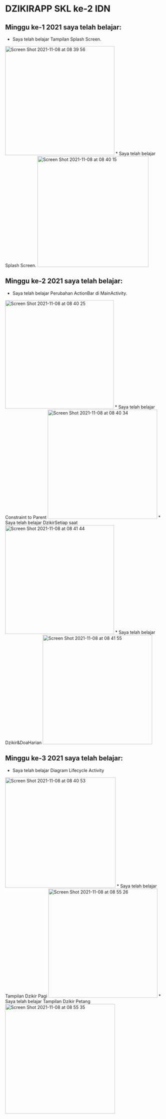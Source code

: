 # DZIKIRAPP SKL ke-2 IDN

##  Minggu ke-1 2021 saya telah belajar:
* Saya telah belajar  Tampilan Splash Screen.
<img width="349" alt="Screen Shot 2021-11-08 at 08 39 56" src="https://user-images.githubusercontent.com/68719137/140672139-11e10aa0-3d10-4511-a19b-a4f63577f56c.png">
* Saya telah belajar  Splash Screen.
<img width="355" alt="Screen Shot 2021-11-08 at 08 40 15" src="https://user-images.githubusercontent.com/68719137/140672217-64c54ecc-9637-48b4-a17b-c5dc869061a2.png">



##  Minggu ke-2 2021 saya telah belajar:
* Saya telah belajar Perubahan ActionBar di MainActivity.
<img width="347" alt="Screen Shot 2021-11-08 at 08 40 25" src="https://user-images.githubusercontent.com/68719137/140672255-fa95914a-b13a-46ec-afcb-e3b62e8c890f.png">
* Saya telah belajar Constraint to Parent
<img width="350" alt="Screen Shot 2021-11-08 at 08 40 34" src="https://user-images.githubusercontent.com/68719137/140672349-0547c2c2-aabe-4569-885a-63bf55585be8.png">
* Saya telah belajar DzikirSetiap saat
<img width="348" alt="Screen Shot 2021-11-08 at 08 41 44" src="https://user-images.githubusercontent.com/68719137/140672434-ca6552f3-3ca1-4782-9868-ae1e125d9a30.png">
* Saya telah belajar Dzikir&DoaHarian
<img width="350" alt="Screen Shot 2021-11-08 at 08 41 55" src="https://user-images.githubusercontent.com/68719137/140672567-be313f73-23fb-4cbd-978e-60a7997d4136.png">


##  Minggu ke-3 2021 saya telah belajar:
* Saya telah belajar Diagram Lifecycle Activity
<img width="353" alt="Screen Shot 2021-11-08 at 08 40 53" src="https://user-images.githubusercontent.com/68719137/140672386-a8ee74d0-5e19-488b-aaa9-bacd66d7d7c6.png">
* Saya telah belajar Tampilan Dzikir Pagi
<img width="349" alt="Screen Shot 2021-11-08 at 08 55 26" src="https://user-images.githubusercontent.com/68719137/140672681-a1be01a4-d4e2-4216-aa46-ecc4d4fe5ad9.png">
* Saya telah belajar Tampilan Dzikir Petang
<img width="351" alt="Screen Shot 2021-11-08 at 08 55 35" src="https://user-images.githubusercontent.com/68719137/140672691-ce7e2529-331b-462c-913f-c50730309e48.png">
